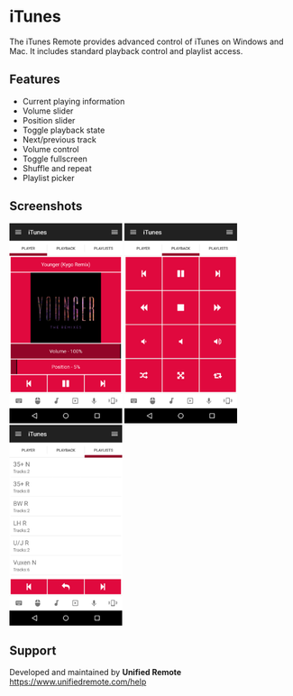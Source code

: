 # iTunes
The iTunes Remote provides advanced control of iTunes on Windows and Mac. It includes standard playback control and playlist access.

## Features
* Current playing information
* Volume slider
* Position slider
* Toggle playback state
* Next/previous track
* Volume control
* Toggle fullscreen
* Shuffle and repeat
* Playlist picker

## Screenshots
<img src="screenshots/screen.png" width="200" />
<img src="screenshots/screen-btn.png" width="200" />
<img src="screenshots/screen-pl.png" width="200" />

## Support
Developed and maintained by **Unified Remote**  
https://www.unifiedremote.com/help
